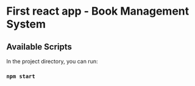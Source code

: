 # First react app - Book Management System

## Available Scripts

In the project directory, you can run:

### `npm start`
